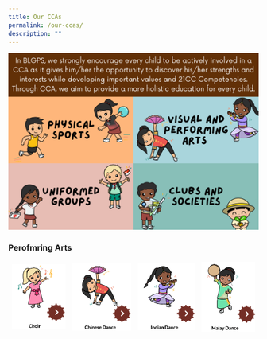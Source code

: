 ```yaml
---
title: Our CCAs
permalink: /our-ccas/
description: ""
---
```

![](/images/Website%20-%20CCA%20brief.png)

<h3>Perofmring Arts</h3>

<table>
<thead>
  <tr>
    <td><a href="/our-ccas/Performing-Arts/choir/"><img src="/images/choir1.png"  style="width:100%"></a></td>
    <td><a href="/our-ccas/Performing-Arts/choir/"><img src="/images/chinese%20dance.png"  style="width:100%"></a></td>
    <td><a href="/our-ccas/Performing-Arts/indian-dance/"><img src="/images/indian%20dance1.png"  style="width:100%"></a></td>
    <td><a href="/our-ccas/Performing-Arts/malay-dance/"><img src="/images/malay%20dance.png"  style="width:100%"></a></td>
  </tr>
</thead>
</table>